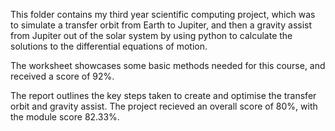 This folder contains my third year scientific computing project, which was to simulate a transfer orbit from Earth to Jupiter, and then a gravity assist from Jupiter out of the solar system by using python to calculate the solutions to the differential equations of motion.

The worksheet showcases some basic methods needed for this course, and received a score of 92%.

The report outlines the key steps taken to create and optimise the transfer orbit and gravity assist. The project recieved an overall score of 80%, with the module score 82.33%.  

